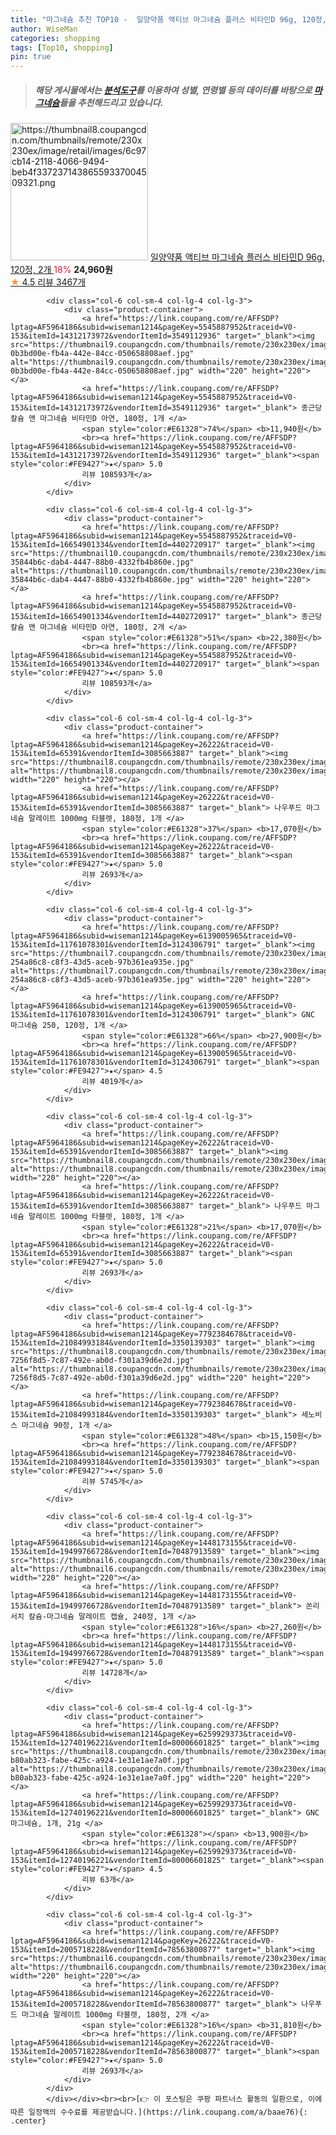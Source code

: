 ```yaml
---
title: "마그네슘 추천 TOP10 -  일양약품 액티브 마그네슘 플러스 비타민D 96g, 120정, 2개 "
author: WiseMan
categories: shopping
tags: [Top10, shopping]
pin: true
---
```


> ##### 해당 게시물에서는 [**분석도구**](https://itemscout.io/)를 이용하여 **성별**, **연령별** 등의 데이터를 바탕으로 [**마그네슘**](https://link.coupang.com/a/baae76)들을 추천해드리고 있습니다.
<div class="container"><div class="row">
            <div class="col-6 col-sm-4 col-lg-4 col-lg-3">
                <div class="product-container">
                    <a href="https://link.coupang.com/re/AFFSDP?lptag=AF5964186&subid=wiseman1214&pageKey=6143794587&traceid=V0-153&itemId=18729530279&vendorItemId=85862122287" target="_blank"><img src="https://thumbnail8.coupangcdn.com/thumbnails/remote/230x230ex/image/retail/images/6c97cb14-2118-4066-9494-beb4f33723714386559337004509321.png" alt="https://thumbnail8.coupangcdn.com/thumbnails/remote/230x230ex/image/retail/images/6c97cb14-2118-4066-9494-beb4f33723714386559337004509321.png" width="220" height="220"></a>
                    <a href="https://link.coupang.com/re/AFFSDP?lptag=AF5964186&subid=wiseman1214&pageKey=6143794587&traceid=V0-153&itemId=18729530279&vendorItemId=85862122287" target="_blank"> 일양약품 액티브 마그네슘 플러스 비타민D 96g, 120정, 2개 </a>
                    <span style="color:#E61328">18%</span> <b>24,960원</b>
                    <br><a href="https://link.coupang.com/re/AFFSDP?lptag=AF5964186&subid=wiseman1214&pageKey=6143794587&traceid=V0-153&itemId=18729530279&vendorItemId=85862122287" target="_blank"><span style="color:#FE9427">★</span> 4.5
                    리뷰 3467개</a>
                </div>
            </div>
            
            <div class="col-6 col-sm-4 col-lg-4 col-lg-3">
                <div class="product-container">
                    <a href="https://link.coupang.com/re/AFFSDP?lptag=AF5964186&subid=wiseman1214&pageKey=5545887952&traceid=V0-153&itemId=14312173972&vendorItemId=3549112936" target="_blank"><img src="https://thumbnail9.coupangcdn.com/thumbnails/remote/230x230ex/image/retail/images/877748361157220-0b3bd00e-fb4a-442e-84cc-050658808aef.jpg" alt="https://thumbnail9.coupangcdn.com/thumbnails/remote/230x230ex/image/retail/images/877748361157220-0b3bd00e-fb4a-442e-84cc-050658808aef.jpg" width="220" height="220"></a>
                    <a href="https://link.coupang.com/re/AFFSDP?lptag=AF5964186&subid=wiseman1214&pageKey=5545887952&traceid=V0-153&itemId=14312173972&vendorItemId=3549112936" target="_blank"> 종근당 칼슘 앤 마그네슘 비타민D 아연, 180정, 1개 </a>
                    <span style="color:#E61328">74%</span> <b>11,940원</b>
                    <br><a href="https://link.coupang.com/re/AFFSDP?lptag=AF5964186&subid=wiseman1214&pageKey=5545887952&traceid=V0-153&itemId=14312173972&vendorItemId=3549112936" target="_blank"><span style="color:#FE9427">★</span> 5.0
                    리뷰 108593개</a>
                </div>
            </div>
            
            <div class="col-6 col-sm-4 col-lg-4 col-lg-3">
                <div class="product-container">
                    <a href="https://link.coupang.com/re/AFFSDP?lptag=AF5964186&subid=wiseman1214&pageKey=5545887952&traceid=V0-153&itemId=16654901334&vendorItemId=4402720917" target="_blank"><img src="https://thumbnail10.coupangcdn.com/thumbnails/remote/230x230ex/image/retail/images/878867126183184-35844b6c-dab4-4447-88b0-4332fb4b860e.jpg" alt="https://thumbnail10.coupangcdn.com/thumbnails/remote/230x230ex/image/retail/images/878867126183184-35844b6c-dab4-4447-88b0-4332fb4b860e.jpg" width="220" height="220"></a>
                    <a href="https://link.coupang.com/re/AFFSDP?lptag=AF5964186&subid=wiseman1214&pageKey=5545887952&traceid=V0-153&itemId=16654901334&vendorItemId=4402720917" target="_blank"> 종근당 칼슘 앤 마그네슘 비타민D 아연, 180정, 2개 </a>
                    <span style="color:#E61328">51%</span> <b>22,380원</b>
                    <br><a href="https://link.coupang.com/re/AFFSDP?lptag=AF5964186&subid=wiseman1214&pageKey=5545887952&traceid=V0-153&itemId=16654901334&vendorItemId=4402720917" target="_blank"><span style="color:#FE9427">★</span> 5.0
                    리뷰 108593개</a>
                </div>
            </div>
            
            <div class="col-6 col-sm-4 col-lg-4 col-lg-3">
                <div class="product-container">
                    <a href="https://link.coupang.com/re/AFFSDP?lptag=AF5964186&subid=wiseman1214&pageKey=26222&traceid=V0-153&itemId=65391&vendorItemId=3085663887" target="_blank"><img src="https://thumbnail8.coupangcdn.com/thumbnails/remote/230x230ex/image/vendor_inventory/e106/ac9f5d9195b400f81209f0aa07f41d75b2f710db3bcaf7749eed2a300c42.png" alt="https://thumbnail8.coupangcdn.com/thumbnails/remote/230x230ex/image/vendor_inventory/e106/ac9f5d9195b400f81209f0aa07f41d75b2f710db3bcaf7749eed2a300c42.png" width="220" height="220"></a>
                    <a href="https://link.coupang.com/re/AFFSDP?lptag=AF5964186&subid=wiseman1214&pageKey=26222&traceid=V0-153&itemId=65391&vendorItemId=3085663887" target="_blank"> 나우푸드 마그네슘 말레이트 1000mg 타블렛, 180정, 1개 </a>
                    <span style="color:#E61328">37%</span> <b>17,070원</b>
                    <br><a href="https://link.coupang.com/re/AFFSDP?lptag=AF5964186&subid=wiseman1214&pageKey=26222&traceid=V0-153&itemId=65391&vendorItemId=3085663887" target="_blank"><span style="color:#FE9427">★</span> 5.0
                    리뷰 2693개</a>
                </div>
            </div>
            
            <div class="col-6 col-sm-4 col-lg-4 col-lg-3">
                <div class="product-container">
                    <a href="https://link.coupang.com/re/AFFSDP?lptag=AF5964186&subid=wiseman1214&pageKey=6139005965&traceid=V0-153&itemId=11761078301&vendorItemId=3124306791" target="_blank"><img src="https://thumbnail7.coupangcdn.com/thumbnails/remote/230x230ex/image/retail/images/796208139151498-254a86c8-c8f3-43d5-aceb-97b361ea935e.jpg" alt="https://thumbnail7.coupangcdn.com/thumbnails/remote/230x230ex/image/retail/images/796208139151498-254a86c8-c8f3-43d5-aceb-97b361ea935e.jpg" width="220" height="220"></a>
                    <a href="https://link.coupang.com/re/AFFSDP?lptag=AF5964186&subid=wiseman1214&pageKey=6139005965&traceid=V0-153&itemId=11761078301&vendorItemId=3124306791" target="_blank"> GNC 마그네슘 250, 120정, 1개 </a>
                    <span style="color:#E61328">66%</span> <b>27,900원</b>
                    <br><a href="https://link.coupang.com/re/AFFSDP?lptag=AF5964186&subid=wiseman1214&pageKey=6139005965&traceid=V0-153&itemId=11761078301&vendorItemId=3124306791" target="_blank"><span style="color:#FE9427">★</span> 4.5
                    리뷰 4019개</a>
                </div>
            </div>
            
            <div class="col-6 col-sm-4 col-lg-4 col-lg-3">
                <div class="product-container">
                    <a href="https://link.coupang.com/re/AFFSDP?lptag=AF5964186&subid=wiseman1214&pageKey=26222&traceid=V0-153&itemId=65391&vendorItemId=3085663887" target="_blank"><img src="https://thumbnail8.coupangcdn.com/thumbnails/remote/230x230ex/image/vendor_inventory/e106/ac9f5d9195b400f81209f0aa07f41d75b2f710db3bcaf7749eed2a300c42.png" alt="https://thumbnail8.coupangcdn.com/thumbnails/remote/230x230ex/image/vendor_inventory/e106/ac9f5d9195b400f81209f0aa07f41d75b2f710db3bcaf7749eed2a300c42.png" width="220" height="220"></a>
                    <a href="https://link.coupang.com/re/AFFSDP?lptag=AF5964186&subid=wiseman1214&pageKey=26222&traceid=V0-153&itemId=65391&vendorItemId=3085663887" target="_blank"> 나우푸드 마그네슘 말레이트 1000mg 타블렛, 180정, 1개 </a>
                    <span style="color:#E61328">21%</span> <b>17,070원</b>
                    <br><a href="https://link.coupang.com/re/AFFSDP?lptag=AF5964186&subid=wiseman1214&pageKey=26222&traceid=V0-153&itemId=65391&vendorItemId=3085663887" target="_blank"><span style="color:#FE9427">★</span> 5.0
                    리뷰 2693개</a>
                </div>
            </div>
            
            <div class="col-6 col-sm-4 col-lg-4 col-lg-3">
                <div class="product-container">
                    <a href="https://link.coupang.com/re/AFFSDP?lptag=AF5964186&subid=wiseman1214&pageKey=7792384678&traceid=V0-153&itemId=21084993184&vendorItemId=3350139303" target="_blank"><img src="https://thumbnail8.coupangcdn.com/thumbnails/remote/230x230ex/image/retail/images/1860836383837329-7256f8d5-7c87-492e-ab0d-f301a39d6e2d.jpg" alt="https://thumbnail8.coupangcdn.com/thumbnails/remote/230x230ex/image/retail/images/1860836383837329-7256f8d5-7c87-492e-ab0d-f301a39d6e2d.jpg" width="220" height="220"></a>
                    <a href="https://link.coupang.com/re/AFFSDP?lptag=AF5964186&subid=wiseman1214&pageKey=7792384678&traceid=V0-153&itemId=21084993184&vendorItemId=3350139303" target="_blank"> 세노비스 마그네슘 90정, 1개 </a>
                    <span style="color:#E61328">48%</span> <b>15,150원</b>
                    <br><a href="https://link.coupang.com/re/AFFSDP?lptag=AF5964186&subid=wiseman1214&pageKey=7792384678&traceid=V0-153&itemId=21084993184&vendorItemId=3350139303" target="_blank"><span style="color:#FE9427">★</span> 5.0
                    리뷰 5745개</a>
                </div>
            </div>
            
            <div class="col-6 col-sm-4 col-lg-4 col-lg-3">
                <div class="product-container">
                    <a href="https://link.coupang.com/re/AFFSDP?lptag=AF5964186&subid=wiseman1214&pageKey=1448173155&traceid=V0-153&itemId=19499766728&vendorItemId=70487913589" target="_blank"><img src="https://thumbnail6.coupangcdn.com/thumbnails/remote/230x230ex/image/vendor_inventory/e3fa/0acaf0b58527cee7470c7860af2b5c71e97cec8bad0f3790dd81a066a15a.png" alt="https://thumbnail6.coupangcdn.com/thumbnails/remote/230x230ex/image/vendor_inventory/e3fa/0acaf0b58527cee7470c7860af2b5c71e97cec8bad0f3790dd81a066a15a.png" width="220" height="220"></a>
                    <a href="https://link.coupang.com/re/AFFSDP?lptag=AF5964186&subid=wiseman1214&pageKey=1448173155&traceid=V0-153&itemId=19499766728&vendorItemId=70487913589" target="_blank"> 쏜리서치 칼슘-마그네슘 말레이트 캡슐, 240정, 1개 </a>
                    <span style="color:#E61328">16%</span> <b>27,260원</b>
                    <br><a href="https://link.coupang.com/re/AFFSDP?lptag=AF5964186&subid=wiseman1214&pageKey=1448173155&traceid=V0-153&itemId=19499766728&vendorItemId=70487913589" target="_blank"><span style="color:#FE9427">★</span> 5.0
                    리뷰 14728개</a>
                </div>
            </div>
            
            <div class="col-6 col-sm-4 col-lg-4 col-lg-3">
                <div class="product-container">
                    <a href="https://link.coupang.com/re/AFFSDP?lptag=AF5964186&subid=wiseman1214&pageKey=6259929373&traceid=V0-153&itemId=12740196221&vendorItemId=80006601825" target="_blank"><img src="https://thumbnail8.coupangcdn.com/thumbnails/remote/230x230ex/image/retail/images/3944902544712458-b80ab323-fabe-425c-a924-1e31e1ae7a0f.jpg" alt="https://thumbnail8.coupangcdn.com/thumbnails/remote/230x230ex/image/retail/images/3944902544712458-b80ab323-fabe-425c-a924-1e31e1ae7a0f.jpg" width="220" height="220"></a>
                    <a href="https://link.coupang.com/re/AFFSDP?lptag=AF5964186&subid=wiseman1214&pageKey=6259929373&traceid=V0-153&itemId=12740196221&vendorItemId=80006601825" target="_blank"> GNC 마그네슘, 1개, 21g </a>
                    <span style="color:#E61328"></span> <b>13,900원</b>
                    <br><a href="https://link.coupang.com/re/AFFSDP?lptag=AF5964186&subid=wiseman1214&pageKey=6259929373&traceid=V0-153&itemId=12740196221&vendorItemId=80006601825" target="_blank"><span style="color:#FE9427">★</span> 4.5
                    리뷰 63개</a>
                </div>
            </div>
            
            <div class="col-6 col-sm-4 col-lg-4 col-lg-3">
                <div class="product-container">
                    <a href="https://link.coupang.com/re/AFFSDP?lptag=AF5964186&subid=wiseman1214&pageKey=26222&traceid=V0-153&itemId=2005718228&vendorItemId=78563800877" target="_blank"><img src="https://thumbnail6.coupangcdn.com/thumbnails/remote/230x230ex/image/vendor_inventory/2b27/b363d1ad1bb1a8349c8221dca3ac257b98ea4c47fd912e7f4812dd664f35.jpg" alt="https://thumbnail6.coupangcdn.com/thumbnails/remote/230x230ex/image/vendor_inventory/2b27/b363d1ad1bb1a8349c8221dca3ac257b98ea4c47fd912e7f4812dd664f35.jpg" width="220" height="220"></a>
                    <a href="https://link.coupang.com/re/AFFSDP?lptag=AF5964186&subid=wiseman1214&pageKey=26222&traceid=V0-153&itemId=2005718228&vendorItemId=78563800877" target="_blank"> 나우푸드 마그네슘 말레이트 1000mg 타블렛, 180정, 2개 </a>
                    <span style="color:#E61328">16%</span> <b>31,810원</b>
                    <br><a href="https://link.coupang.com/re/AFFSDP?lptag=AF5964186&subid=wiseman1214&pageKey=26222&traceid=V0-153&itemId=2005718228&vendorItemId=78563800877" target="_blank"><span style="color:#FE9427">★</span> 5.0
                    리뷰 2693개</a>
                </div>
            </div>
            </div></div><br><br>[👉 이 포스팅은 쿠팡 파트너스 활동의 일환으로, 이에 따른 일정액의 수수료를 제공받습니다.](https://link.coupang.com/a/baae76){: .center}